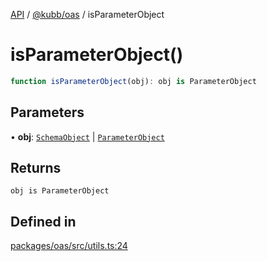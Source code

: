 [API](../../../packages.md) / [@kubb/oas](../index.md) / isParameterObject

# isParameterObject()

```ts
function isParameterObject(obj): obj is ParameterObject
```

## Parameters

• **obj**: [`SchemaObject`](../namespaces/OasTypes/type-aliases/SchemaObject.md) \| [`ParameterObject`](../namespaces/OasTypes/type-aliases/ParameterObject.md)

## Returns

`obj is ParameterObject`

## Defined in

[packages/oas/src/utils.ts:24](https://github.com/kubb-project/kubb/blob/7f30045af96d8c89b6cda0a30f7535f095a0cb45/packages/oas/src/utils.ts#L24)
